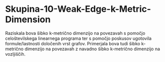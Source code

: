 # Skupina-10-Weak-Edge-k-Metric-Dimension

Raziskala bova šibko k-metrično dimenzijo na povezavah s pomočjo celoštevilskega linearnega programa ter s pomočjo poskusov ugotovila formule/lastnosti določenih vrst grafov. Primerjala bova tudi šibko k-metrično dimenzijo na povezavah z navadno šibko k-metrično dimenzijo na vozljiščih.
